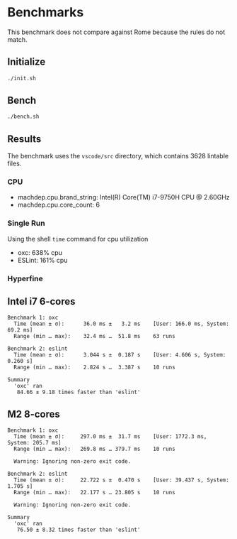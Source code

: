# Benchmarks

This benchmark does not compare against Rome because the rules do not match.

## Initialize

```bash
./init.sh
```

## Bench

```bash
./bench.sh
```

## Results

The benchmark uses the `vscode/src` directory, which contains 3628 lintable files.

### CPU

* machdep.cpu.brand_string: Intel(R) Core(TM) i7-9750H CPU @ 2.60GHz
* machdep.cpu.core_count: 6

### Single Run

Using the shell `time` command for cpu utilization

* oxc: 638% cpu
* ESLint: 161% cpu

### Hyperfine

## Intel i7 6-cores

```
Benchmark 1: oxc
  Time (mean ± σ):      36.0 ms ±   3.2 ms    [User: 166.0 ms, System: 69.2 ms]
  Range (min … max):    32.4 ms …  51.8 ms    63 runs

Benchmark 2: eslint
  Time (mean ± σ):      3.044 s ±  0.187 s    [User: 4.606 s, System: 0.260 s]
  Range (min … max):    2.824 s …  3.387 s    10 runs

Summary
  'oxc' ran
   84.66 ± 9.18 times faster than 'eslint'
```

## M2 8-cores

```
Benchmark 1: oxc
  Time (mean ± σ):     297.0 ms ±  31.7 ms    [User: 1772.3 ms, System: 205.7 ms]
  Range (min … max):   269.8 ms … 379.7 ms    10 runs

  Warning: Ignoring non-zero exit code.

Benchmark 2: eslint
  Time (mean ± σ):     22.722 s ±  0.470 s    [User: 39.437 s, System: 1.705 s]
  Range (min … max):   22.177 s … 23.805 s    10 runs

  Warning: Ignoring non-zero exit code.

Summary
  'oxc' ran
   76.50 ± 8.32 times faster than 'eslint'
```
